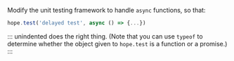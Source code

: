 Modify the unit testing framework to handle `async` functions,
so that:

```js
hope.test('delayed test', async () => {...})
```

::: unindented
does the right thing.
(Note that you can use `typeof` to determine whether the object given to `hope.test`
is a function or a promise.)
:::
